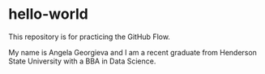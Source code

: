 # hello-world
This repository is for practicing the GitHub Flow.

My name is Angela Georgieva and I am a recent graduate from Henderson State University with a BBA in Data Science.




